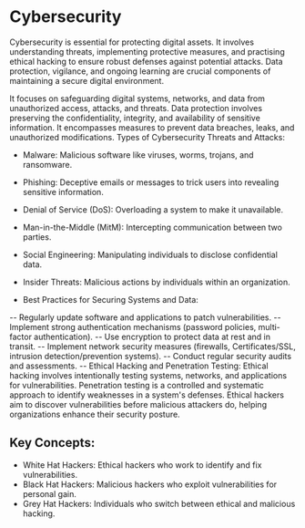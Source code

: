 # Cybersecurity

Cybersecurity is essential for protecting digital assets. It involves understanding threats, implementing protective measures, and practising ethical hacking to ensure robust defenses against potential attacks. Data protection, vigilance, and ongoing learning are crucial components of maintaining a secure digital environment.

It focuses on safeguarding digital systems, networks, and data from unauthorized access, attacks, and threats. Data protection involves preserving the confidentiality, integrity, and availability of sensitive information. It encompasses measures to prevent data breaches, leaks, and unauthorized modifications.
Types of Cybersecurity Threats and Attacks:

- Malware: Malicious software like viruses, worms, trojans, and ransomware.

- Phishing: Deceptive emails or messages to trick users into revealing sensitive information.

- Denial of Service (DoS): Overloading a system to make it unavailable.

- Man-in-the-Middle (MitM): Intercepting communication between two parties.

- Social Engineering: Manipulating individuals to disclose confidential data.

- Insider Threats: Malicious actions by individuals within an organization.

- Best Practices for Securing Systems and Data:

-- Regularly update software and applications to patch vulnerabilities.
-- Implement strong authentication mechanisms (password policies, multi-factor authentication).
-- Use encryption to protect data at rest and in transit.
-- Implement network security measures (firewalls, Certificates/SSL, intrusion detection/prevention systems).
-- Conduct regular security audits and assessments.
-- Ethical Hacking and Penetration Testing: Ethical hacking involves intentionally testing systems, networks, and applications for vulnerabilities. Penetration testing is a controlled and systematic approach to identify weaknesses in a system's defenses. Ethical hackers aim to discover vulnerabilities before malicious attackers do, helping organizations enhance their security posture.

## Key Concepts:

- White Hat Hackers: Ethical hackers who work to identify and fix vulnerabilities.
- Black Hat Hackers: Malicious hackers who exploit vulnerabilities for personal gain.
- Grey Hat Hackers: Individuals who switch between ethical and malicious hacking.
